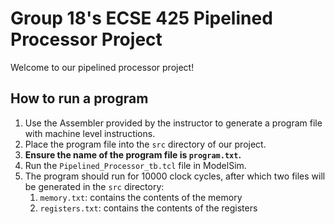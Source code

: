 # Group 18's ECSE 425 Pipelined Processor Project
Welcome to our pipelined processor project!

## How to run a program
1. Use the Assembler provided by the instructor to generate a program file with machine level instructions.
2. Place the program file into the `src` directory of our project.
3. **Ensure the name of the program file is `program.txt`.**
4. Run the `Pipelined_Processor_tb.tcl` file in ModelSim.
5. The program should run for 10000 clock cycles, after which two files will be generated in the `src` directory:
   1. `memory.txt`: contains the contents of the memory
   2. `registers.txt`: contains the contents of the registers
